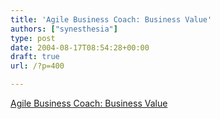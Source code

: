 ```yaml
---
title: 'Agile Business Coach: Business Value'
authors: ["synesthesia"]
type: post
date: 2004-08-17T08:54:28+00:00
draft: true
url: /?p=400

---
```

[Agile Business Coach: Business Value][1]

 [1]: https://abc.truemesh.com/archives/000369.html